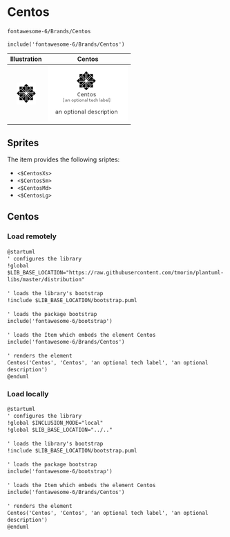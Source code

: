 # Centos


```text
fontawesome-6/Brands/Centos
```

```text
include('fontawesome-6/Brands/Centos')
```



| Illustration | Centos |
| :---: | :---: |
| ![illustration for Illustration](../../fontawesome-6/Brands/Centos.png) | ![illustration for Centos](../../fontawesome-6/Brands/Centos.Local.png) |



## Sprites
The item provides the following sriptes:

- `<$CentosXs>`
- `<$CentosSm>`
- `<$CentosMd>`
- `<$CentosLg>`





## Centos

### Load remotely
```plantuml
@startuml
' configures the library
!global $LIB_BASE_LOCATION="https://raw.githubusercontent.com/tmorin/plantuml-libs/master/distribution"

' loads the library's bootstrap
!include $LIB_BASE_LOCATION/bootstrap.puml

' loads the package bootstrap
include('fontawesome-6/bootstrap')

' loads the Item which embeds the element Centos
include('fontawesome-6/Brands/Centos')

' renders the element
Centos('Centos', 'Centos', 'an optional tech label', 'an optional description')
@enduml
```

### Load locally
```plantuml
@startuml
' configures the library
!global $INCLUSION_MODE="local"
!global $LIB_BASE_LOCATION="../.."

' loads the library's bootstrap
!include $LIB_BASE_LOCATION/bootstrap.puml

' loads the package bootstrap
include('fontawesome-6/bootstrap')

' loads the Item which embeds the element Centos
include('fontawesome-6/Brands/Centos')

' renders the element
Centos('Centos', 'Centos', 'an optional tech label', 'an optional description')
@enduml
```

